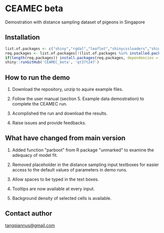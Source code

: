 # CEAMEC beta

Demostration with distance sampling dataset of pigeons in Singapore

## Installation

```R
list.of.packages <- c("shiny","rgdal","leaflet","shinycssloaders","shinythemes","tibble","unmarked","DT","data.table","xlsx","rgenoud","htmltools","bsplus")
req.packages <- list.of.packages[!(list.of.packages %in% installed.packages()[,"Package"])]
if(length(req.packages)) install.packages(req.packages, dependencies = TRUE)
shiny::runGitHub('CEAMEC_beta', 'qt37t247')
```

## How to run the demo

1. Download the repository, unzip to aquire example files.

2. Follow the user manual (section 5.	Example data demostration) to complete the CEAMEC run. 

3. Acomplished the run and download the results. 

4. Raise issues and provide feedbacks.

## What have changed from main version

1. Added function "parboot" from R package "unmarked" to examine the adequacy of model fit.

2. Removed placeholder in the distance sampling input textboxes for easier access to the default values of parameters in demo runs.

3. Allow spaces to be typed in the text boxes.

4. Tooltips are now available at every input.

5. Background density of selected cells is available.  

## Contact author

tangqiannus@gmail.com

